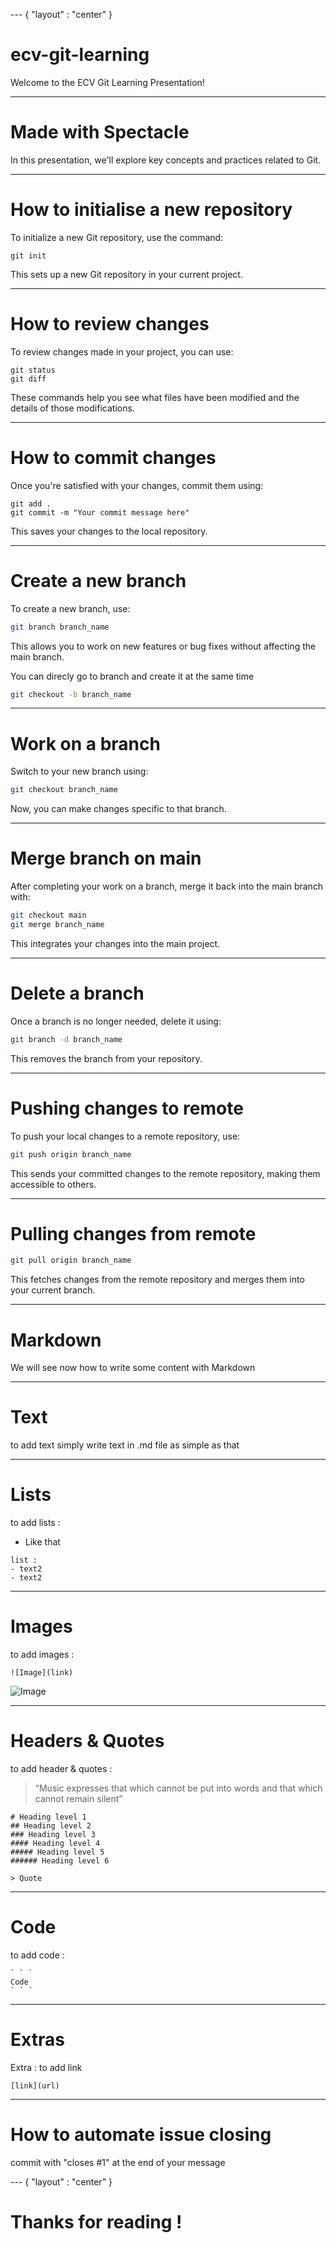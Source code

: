 --- { "layout" : "center" }
# ecv-git-learning

Welcome to the ECV Git Learning Presentation!

---
# Made with Spectacle

In this presentation, we'll explore key concepts and practices related to Git.

---
# How to initialise a new repository

To initialize a new Git repository, use the command:

```
git init
```

This sets up a new Git repository in your current project.

---
# How to review changes

To review changes made in your project, you can use:

```
git status
git diff
```

These commands help you see what files have been modified and the details of those modifications.

---
# How to commit changes

Once you're satisfied with your changes, commit them using:

```
git add .
git commit -m "Your commit message here"
```

This saves your changes to the local repository.

--- 
# Create a new branch

To create a new branch, use:

```bash
git branch branch_name
```

This allows you to work on new features or bug fixes without affecting the main branch.

You can direcly go to branch and create it at the same time

```bash
git checkout -b branch_name
```

---
# Work on a branch

Switch to your new branch using:

```bash
git checkout branch_name
```

Now, you can make changes specific to that branch.

---
# Merge branch on main

After completing your work on a branch, merge it back into the main branch with:

```bash
git checkout main
git merge branch_name
```

This integrates your changes into the main project.

---
# Delete a branch

Once a branch is no longer needed, delete it using:

```bash
git branch -d branch_name
```

This removes the branch from your repository.

---
# Pushing changes to remote

To push your local changes to a remote repository, use:

```bash
git push origin branch_name
```

This sends your committed changes to the remote repository, making them accessible to others.

---
# Pulling changes from remote

```bash
git pull origin branch_name
```

This fetches changes from the remote repository and merges them into your current branch.

---
# Markdown

We will see now how to write some content with Markdown

---
# Text

to add text simply write text in .md file as simple as that

---
# Lists

to add lists : 

- Like that

```
list : 
- text2
- text2
```

---
# Images

to add images : 

```
![Image](link)
```

![Image](https://symbols.getvecta.com/stencil_27/119_visual-studio-team-services-git-repository.cef4b0cc6c.png)

---
# Headers & Quotes

to add header & quotes : 
> “Music expresses that which cannot be put into words and that which cannot remain silent”

``` 
# Heading level 1
## Heading level 2
### Heading level 3
#### Heading level 4
##### Heading level 5
###### Heading level 6

> Quote
```

--- 
# Code

to add code :

```
` ` `
Code
` ` `
```

---
# Extras

Extra : to add link 

```
[link](url)
```

---
# How to automate issue closing

commit with "closes #1" at the end of your message

--- { "layout" : "center" }
# Thanks for reading !
